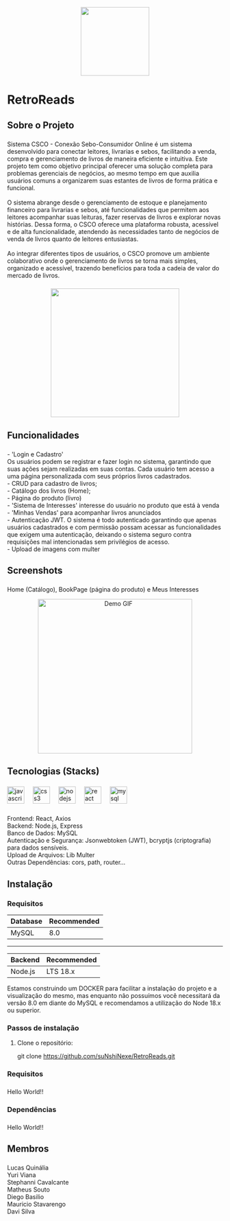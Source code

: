 <div align="center">
  <img height="160" src="https://imgur.com/oioEdFy.png"  />
</div>

###

<h1 align="left">RetroReads</h1>

###

<h2 align="left">Sobre o Projeto</h2>

###

<p align="left">Sistema CSCO - Conexão Sebo-Consumidor Online é um sistema desenvolvido para conectar leitores, livrarias e sebos, facilitando a venda, compra e gerenciamento de livros de maneira eficiente e intuitiva. Este projeto tem como objetivo principal oferecer uma solução completa para problemas gerenciais de negócios, ao mesmo tempo em que auxilia usuários comuns a organizarem suas estantes de livros de forma prática e funcional.<br><br>O sistema abrange desde o gerenciamento de estoque e planejamento financeiro para livrarias e sebos, até funcionalidades que permitem aos leitores acompanhar suas leituras, fazer reservas de livros e explorar novas histórias. Dessa forma, o CSCO oferece uma plataforma robusta, acessível e de alta funcionalidade, atendendo às necessidades tanto de negócios de venda de livros quanto de leitores entusiastas.<br><br>Ao integrar diferentes tipos de usuários, o CSCO promove um ambiente colaborativo onde o gerenciamento de livros se torna mais simples, organizado e acessível, trazendo benefícios para toda a cadeia de valor do mercado de livros.</p>

###

<div align="center">
  <img height="300" src="https://imgur.com/ZHmC31B.png"  />
</div>

###

<h2 align="left">Funcionalidades</h2>

###

<p align="left">- 'Login e Cadastro'<br>Os usuários podem se registrar e fazer login no sistema, garantindo que suas ações sejam realizadas em suas contas. Cada usuário tem acesso a uma página personalizada com seus próprios livros cadastrados.<br>- CRUD para cadastro de livros;<br>- Catálogo dos livros (Home);<br>- Página do produto (livro)<br>- 'Sistema de Interesses' interesse do usuário no produto que está à venda<br>- 'Minhas Vendas' para acompanhar livros anunciados<br>- Autenticação JWT. O sistema é todo autenticado garantindo que apenas usuários cadastrados e com permissão possam acessar as funcionalidades que exigem uma autenticação, deixando o sistema seguro contra requisições mal intencionadas sem privilégios de acesso.<br>- Upload de imagens com multer</p>

###

<h2 align="left">Screenshots</h2>

###

<p align="left">Home (Catálogo), BookPage (página do produto) e Meus Interesses</p>


<div align="center">
  <img src="https://i.postimg.cc/LstFRJtK/ezgif-5-5f554a643c.gif" alt="Demo GIF" height="360" />
</div>

<h2 align="left">Tecnologias (Stacks)</h2>

###

<div align="left">
  <img src="https://skillicons.dev/icons?i=js" height="40" alt="javascript logo"  />
  <img width="12" />
  <img src="https://skillicons.dev/icons?i=css" height="40" alt="css3 logo"  />
  <img width="12" />
  <img src="https://skillicons.dev/icons?i=nodejs" height="40" alt="nodejs logo"  />
  <img width="12" />
  <img src="https://skillicons.dev/icons?i=react" height="40" alt="react logo"  />
  <img width="12" />
  <img src="https://skillicons.dev/icons?i=mysql" height="40" alt="mysql logo"  />
</div>

###

<p align="left">Frontend: React, Axios<br>Backend: Node.js, Express<br>Banco de Dados: MySQL<br>Autenticação e Segurança: Jsonwebtoken (JWT), bcryptjs (criptografia) para dados sensíveis.<br>Upload de Arquivos: Lib Multer<br>Outras Dependências: cors, path, router...</p>

###

## Instalação
### Requisitos
| Database   | Recommended |
| ---------- | ----------- |
| MySQL      | 8.0         |
---
| Backend   | Recommended |
| ----------| -----------|
| Node.js   | LTS 18.x |

Estamos construindo um DOCKER para facilitar a instalação do projeto e a visualização do mesmo, mas enquanto não possuímos você necessitará da versão 8.0 em diante do MySQL e recomendamos a utilização do Node 18.x ou  superior.

### Passos de instalação
1. Clone o repositório:

    git clone https://github.com/suNshiNexe/RetroReads.git



<h3 align="left">Requisitos</h3>

###

<p align="left">Hello World!!</p>

###

<h3 align="left">Dependências</h3>

###

<p align="left">Hello World!!</p>

###

<h2 align="left">Membros</h2>

###

<p align="left">Lucas Quinália<br>Yuri Viana<br>Stephanni Cavalcante<br>Matheus Souto<br>Diego Basilio<br>Mauricio Stavarengo<br>Davi Silva</p>

###
